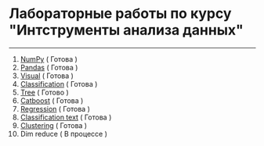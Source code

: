 # Лабораторные работы по курсу "Интструменты анализа данных"
-------

1. [NumPy](https://github.com/Alexieviri/course-data-analysis/blob/main/01-Numpy-Stadnikov_Aleksander.ipynb) ( Готова )
2. [Pandas](https://github.com/Alexieviri/course-data-analysis/blob/main/02-pandas-stadnikov_aleksander.ipynb) ( Готова )
3. [Visual](https://github.com/Alexieviri/course-data-analysis/blob/main/03-data_visualization-stadnikov_aleksander.ipynb) ( Готова )
4. [Classification](https://github.com/Alexieviri/course-data-analysis/blob/main/04-classification-stadnikov_aleksander.ipynb) ( Готова )
5. [Tree](https://github.com/Alexieviri/course-data-analysis/blob/main/05-decision-trees-stadnikov_aleksander.ipynb) ( Готово )
6. [Catboost](https://github.com/Alexieviri/course-data-analysis/blob/main/06-catboost-stadnikov_aleksander.ipynb) ( Готова )
7. [Regression](https://github.com/Alexieviri/course-data-analysis/blob/main/07-linear_regression-stadnikov_aleksander.ipynb) ( Готова )
8. [Classification text](https://github.com/Alexieviri/course-data-analysis/blob/main/08-text_classification-stadnikov.ipynb) ( Готова )
9. [Clustering](https://github.com/Alexieviri/course-data-analysis/blob/main/09-clustering-stadnikov.ipynb) ( Готова )
10. Dim reduce ( В процессе )
